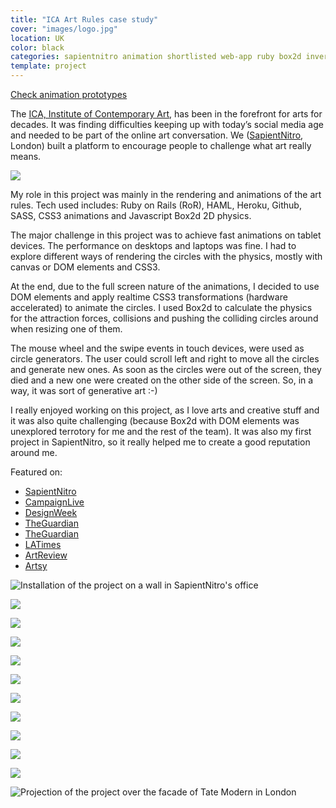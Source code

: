 ```yaml
---
title: "ICA Art Rules case study"
cover: "images/logo.jpg"
location: UK
color: black
categories: sapientnitro animation shortlisted web-app ruby box2d inverted creative-tech
template: project
---
```


<p class="align-center">
<a class="btn external" role="button" href="http://work.joanmira.com/demos/artrules/" target="_blank" rel="noopener noreferrer">Check animation prototypes</a>
</p>

The [ICA, Institute of Contemporary Art](https://www.ica.org.uk/), has been in the forefront for arts for decades. It was finding difficulties keeping up with today’s social media age and needed to be part of the online art conversation. We ([SapientNitro](http://www.sapientnitro.com/), London) built a platform to encourage people to challenge what art really means.

![](/work/artrules/images/12.png)

My role in this project was mainly in the rendering and animations of the art rules. Tech used includes: Ruby on Rails (RoR), HAML, Heroku, Github, SASS, CSS3 animations and Javascript Box2d 2D physics.

The major challenge in this project was to achieve fast animations on tablet devices. The performance on desktops and laptops was fine. I had to explore different ways of rendering the circles with the physics, mostly with canvas or DOM elements and CSS3.

At the end, due to the full screen nature of the animations, I decided to use DOM elements and apply realtime CSS3 transformations (hardware accelerated) to animate the circles. I used Box2d to calculate the physics for the attraction forces, collisions and pushing the colliding circles around when resizing one of them.

The mouse wheel and the swipe events in touch devices, were used as circle generators. The user could scroll left and right to move all the circles and generate new ones. As soon as the circles were out of the screen, they died and a new one were created on the other side of the screen. So, in a way, it was sort of generative art :-)

I really enjoyed working on this project, as I love arts and creative stuff and it was also quite challenging (because Box2d with DOM elements was unexplored terrotory for me and the rest of the team). It was also my first project in SapientNitro, so it really helped me to create a good reputation around me.

Featured on:

- [SapientNitro](http://www.sapient.co.in/en-us/news/press-releases/year2013/sapientnitro-creates-innovative-social-media-campaign-for-the-institute-of-contemporary-arts.html)
- [CampaignLive](https://www.campaignlive.co.uk/article/institute-contemporary-arts-art-rules-sapientnitro/1208923)
- [DesignWeek](https://www.designweek.co.uk/issues/july-2013/sapient-nitro-creates-art-rules-social-network-for-ica/)
- [TheGuardian](https://www.theguardian.com/commentisfree/2013/aug/29/ica-art-rules-crowdsourced)
- [TheGuardian](https://www.theguardian.com/culture/2013/jul/31/art-rules-ica-twitter-online-debate)
- [LATimes](https://www.latimes.com/entertainment/arts/culture/la-et-cm-ica-art-rules-20130801-story.html)
- [ArtReview](https://artreview.com/news/ica_art_rules/)
- [Artsy](https://www.artsy.net/article/glenn-michael-ebert-who-makes-the-rules-of-art-number-whatisart)


![](/work/artrules/images/wall-installation.jpg "Installation of the project on a wall in SapientNitro's office")

![](/work/artrules/images/1.png)

![](/work/artrules/images/3.jpg)

![](/work/artrules/images/4.jpg)

![](/work/artrules/images/2.jpg)

![](/work/artrules/images/5.jpg)

![](/work/artrules/images/6.jpg)

![](/work/artrules/images/7.jpg)

![](/work/artrules/images/8.jpg)

![](/work/artrules/images/9.jpg)

![](/work/artrules/images/10.jpg)

![](/work/artrules/images/11.jpg "Projection of the project over the facade of Tate Modern in London")
